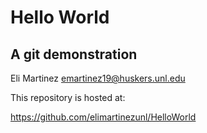 
# Hello World
## A git demonstration

Eli Martinez
emartinez19@huskers.unl.edu

This repository is hosted at:

https://github.com/elimartinezunl/HelloWorld

